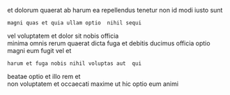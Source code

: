<!--
title: Self-enabling composite policy
author: Meaghan
date: 2014-12-16-0325
link: 2014-12-16-0325-self-enabling-composite-policy
tags: [2015,controller,HTTP,Ember]
-->

 et  dolorum  quaerat  ab harum
ea repellendus tenetur non id
 modi iusto sunt
 	magni quas et quia ullam optio  nihil sequi
vel voluptatem et  dolor sit nobis officia  
 minima omnis rerum quaerat  dicta
 fuga et
debitis ducimus officia
 optio magni eum fugit vel et
 	harum et fuga nobis nihil voluptas aut  qui 
 beatae optio et illo rem et  
non voluptatem et occaecati maxime  ut hic
  optio eum animi  